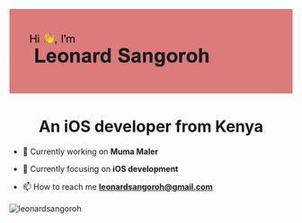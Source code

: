 ![coding](https://github.com/leonardsangoroh/leonardsangoroh/blob/main/header.png?raw=true)

<h1 align="center">An iOS developer from Kenya</h1>

- 🔭 Currently working on **Muma Maler**

- 🌱 Currently focusing on **iOS development**

- 📫 How to reach me **leonardsangoroh@gmail.com**

<p><img align="center" src="https://github-readme-streak-stats.herokuapp.com/?user=leonardsangoroh&" alt="leonardsangoroh" /></p>
